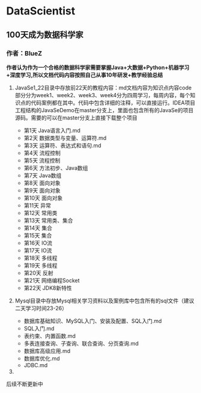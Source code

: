 # DataScientist
## 100天成为数据科学家
### 作者：BlueZ

**作者认为作为一个合格的数据科学家需要掌握Java+大数据+Python+机器学习+深度学习,所以文档代码内容按照自己从事10年研发+教学经验总结**

1. JavaSe1_22目录中存放前22天的教程内容：md文档内容为知识点内容code部分分为week1、week2、week3、week4分为四周学习，每周内容，每个知识点的代码案例都在其中。代码中包含详细的注释，可以直接运行。IDEA项目工程结构的JavaSeDemo在master分支上，里面也包含所有的JavaSe的项目源码。需要的可以在master分支上直接下载整个项目<br>
   - 第1天  Java语言入门.md
   - 第2天 数据类型与变量、运算符.md
   - 第3天  运算符、表达式和语句.md
   - 第4天  流程控制
   - 第5天 流程控制
   - 第6天 方法初步、Java数组
   - 第7天 Java数组
   - 第8天 面向对象
   - 第9天 面向对象
   - 第10天 面向对象
   - 第11天 异常
   - 第12天 常用类
   - 第13天 常用类、集合
   - 第14天 集合
   - 第15天 集合
   - 第16天 IO流
   - 第17天 IO流
   - 第18天 多线程
   - 第19天 多线程
   - 第20天 反射
   - 第21天 网络编程Socket
   - 第22天 JDK8新特性

2. Mysql目录中存放Mysql相关学习资料以及案例库中包含所有的sql文件（建议二天学习时间23-26）
   - 数据库基础知识、MySQL入门、安装及配置、SQL入门.md
   - SQL入门.md
   - 表约束、内置函数.md
   - 多表连接查询、子查询、联合查询、分页查询.md
   - 数据库高级应用.md
   - 数据库优化.md
   - JDBC.md
  
3. 
后续不断更新中
